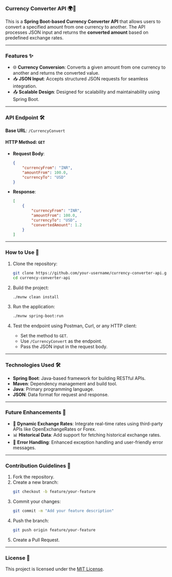 ### Currency Converter API 🌍💱

This is a **Spring Boot-based Currency Converter API** that allows users to convert a specified amount from one currency to another. The API processes JSON input and returns the **converted amount** based on predefined exchange rates.

---

### Features ✨

- 🌐 **Currency Conversion**: Converts a given amount from one currency to another and returns the converted value.
- 📥 **JSON Input**: Accepts structured JSON requests for seamless integration.
- 📤 **Scalable Design**: Designed for scalability and maintainability using Spring Boot.

---

### API Endpoint 🛠️

**Base URL**: `/CurrencyConvert`

#### HTTP Method: `GET`

- **Request Body**:
  ```json
  {
      "currencyFrom": "INR",
      "amountFrom": 100.0,
      "currencyTo": "USD"
  }
  ```

- **Response**:
  ```json
  [
      {
          "currencyFrom": "INR",
          "amountFrom": 100.0,
          "currencyTo": "USD",
          "convertedAmount": 1.2
      }
  ]
  ```

---

### How to Use 🚀

1. Clone the repository:
   ```bash
   git clone https://github.com/your-username/currency-converter-api.git
   cd currency-converter-api
   ```

2. Build the project:
   ```bash
   ./mvnw clean install
   ```

3. Run the application:
   ```bash
   ./mvnw spring-boot:run
   ```

4. Test the endpoint using Postman, Curl, or any HTTP client:
   - Set the method to `GET`.
   - Use `/CurrencyConvert` as the endpoint.
   - Pass the JSON input in the request body.

---

### Technologies Used 🛠️
- **Spring Boot**: Java-based framework for building RESTful APIs.
- **Maven**: Dependency management and build tool.
- **Java**: Primary programming language.
- **JSON**: Data format for request and response.

---

### Future Enhancements 🌟
- 🔄 **Dynamic Exchange Rates**: Integrate real-time rates using third-party APIs like OpenExchangeRates or Forex.
- 📊 **Historical Data**: Add support for fetching historical exchange rates.
- 🧩 **Error Handling**: Enhanced exception handling and user-friendly error messages.

---

### Contribution Guidelines 🤝
1. Fork the repository.
2. Create a new branch:
   ```bash
   git checkout -b feature/your-feature
   ```
3. Commit your changes:
   ```bash
   git commit -m "Add your feature description"
   ```
4. Push the branch:
   ```bash
   git push origin feature/your-feature
   ```
5. Create a Pull Request.

---

### License 📜
This project is licensed under the [MIT License](LICENSE).

